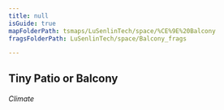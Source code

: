 ```yaml
---
title: null
isGuide: true
mapFolderPath: tsmaps/LuSenlinTech/space/%CE%9E%20Balcony
fragsFolderPath: LuSenlinTech/space/Balcony_frags

---
```



<!-- tsGuideRenderComment {"guide":{"id":"tspQCE0Wj","path":"LuSenlinTech/space","fragmentFolderPath":"LuSenlinTech/space/Balcony_frags"},"fragment":{"id":"tspQCE0Wj","topLevelMapKey":"s7LPkv1Gh","mapKeyChain":"s7LPkv1Gh","guideID":"tspQCE0Ic","guidePath":"c:/GitHub/MuddySpud/MuddySpud.github.io/tsmaps/LuSenlinTech/space/Balcony.tsmap","chartKey":"s7LPkv1Gh","isLeaf":false,"options":[{"id":"tspQCR1ri","option":"Next","iExitKey":"s7LPr60ZH","order":1}],"iKey":"s7LPr60IG"}} -->

## Tiny Patio or Balcony 

###### Climate

